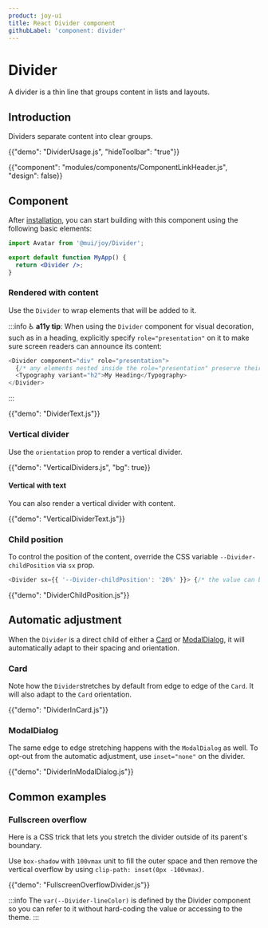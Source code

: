 ```yaml
---
product: joy-ui
title: React Divider component
githubLabel: 'component: divider'
---
```


# Divider

<p class="description">A divider is a thin line that groups content in lists and layouts.</p>

## Introduction

Dividers separate content into clear groups.

{{"demo": "DividerUsage.js", "hideToolbar": "true"}}

{{"component": "modules/components/ComponentLinkHeader.js", "design": false}}

## Component

After [installation](/joy-ui/getting-started/installation/), you can start building with this component using the following basic elements:

```jsx
import Avatar from '@mui/joy/Divider';

export default function MyApp() {
  return <Divider />;
}
```

### Rendered with content

Use the `Divider` to wrap elements that will be added to it.

:::info
♿️ **a11y tip**: When using the `Divider` component for visual decoration, such as in a heading, explicitly specify `role="presentation"` on it to make sure screen readers can announce its content:

```js
<Divider component="div" role="presentation">
  {/* any elements nested inside the role="presentation" preserve their semantics. */}
  <Typography variant="h2">My Heading</Typography>
</Divider>
```

:::

{{"demo": "DividerText.js"}}

### Vertical divider

Use the `orientation` prop to render a vertical divider.

{{"demo": "VerticalDividers.js", "bg": true}}

#### Vertical with text

You can also render a vertical divider with content.

{{"demo": "VerticalDividerText.js"}}

### Child position

To control the position of the content, override the CSS variable `--Divider-childPosition` via `sx` prop.

```js
<Divider sx={{ '--Divider-childPosition': '20%' }}> {/* the value can be any CSS valid unit */}
```

{{"demo": "DividerChildPosition.js"}}

## Automatic adjustment

When the `Divider` is a direct child of either a [Card](/joy-ui/react-card/) or [ModalDialog](/joy-ui/react-modal/#dialog), it will automatically adapt to their spacing and orientation.

### Card

Note how the `Divider`stretches by default from edge to edge of the `Card`.
It will also adapt to the `Card` orientation.

{{"demo": "DividerInCard.js"}}

### ModalDialog

The same edge to edge stretching happens with the `ModalDialog` as well.
To opt-out from the automatic adjustment, use `inset="none"` on the divider.

{{"demo": "DividerInModalDialog.js"}}

## Common examples

### Fullscreen overflow

Here is a CSS trick that lets you stretch the divider outside of its parent's boundary.

Use `box-shadow` with `100vmax` unit to fill the outer space and then remove the vertical overflow by using `clip-path: inset(0px -100vmax)`.

{{"demo": "FullscreenOverflowDivider.js"}}

:::info
The `var(--Divider-lineColor)` is defined by the Divider component so you can refer to it without hard-coding the value or accessing to the theme.
:::
